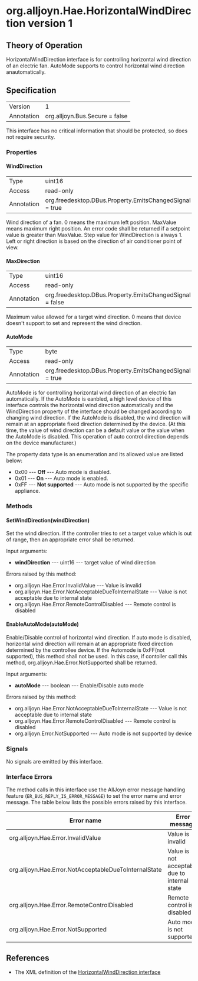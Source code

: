 # org.alljoyn.Hae.HorizontalWindDirection version 1

## Theory of Operation

HorizontalWindDirection interface is for controlling horizontal wind direction
of an electric fan. AutoMode supports to control horizontal wind direction
anautomatically.

## Specification

|                       |                                                     |
|-----------------------|-----------------------------------------------------|
| Version               | 1                                                   |
| Annotation            | org.alljoyn.Bus.Secure = false                      |

This interface has no critical information that should be protected, so does not
require security.

### Properties

#### WindDirection

|                  |                                                          |
|------------------|----------------------------------------------------------|
| Type             | uint16                                                   |
| Access           | read-only                                                |
| Annotation       | org.freedesktop.DBus.Property.EmitsChangedSignal = true  |

Wind direction of a fan. 0 means the maximum left position. MaxValue means
maximum right position. An error code shall be returned if a setpoint value is
greater than MaxValue. Step value for WindDirection is always 1. Left or right
direction is based on the direction of air conditioner point of view.

#### MaxDirection

|                  |                                                          |
|------------------|----------------------------------------------------------|
| Type             | uint16                                                   |
| Access           | read-only                                                |
| Annotation       | org.freedesktop.DBus.Property.EmitsChangedSignal = false |

Maximum value allowed for a target wind direction. 0 means that device doesn't
support to set and represent the wind direction.

#### AutoMode

|                  |                                                          |
|------------------|----------------------------------------------------------|
| Type             | byte                                                     |
| Access           | read-only                                                |
| Annotation       | org.freedesktop.DBus.Property.EmitsChangedSignal = true  |

AutoMode is for controlling horizontal wind direction of an electric fan
automatically. If the AutoMode is eanbled, a high level device of this interface
controls the horizontal wind direction automatically and the WindDirection
property of the interface should be changed according to changing wind direction.
If the AutoMode is disabled, the wind direction will remain at an appropriate
fixed direction determined by the device. (At this time, the value of wind
direction can be a default value or the value when the AutoMode is disabled.
This operation of auto control direction depends on the device manufacturer.)

The property data type is an enumeration and its allowed value are listed below:
  * 0x00 --- **Off** --- Auto mode is disabled.
  * 0x01 --- **On** --- Auto mode is enabled.
  * 0xFF --- **Not supported** --- Auto mode is not supported by the specific
  appliance.

### Methods

#### SetWindDirection(windDirection)

Set the wind direction. If the controller tries to set a target value which is
out of range, then an appropriate error shall be returned.

Input arguments:

  * **windDirection** --- uint16 --- target value of wind direction

Errors raised by this method:

  * org.alljoyn.Hae.Error.InvalidValue --- Value is invalid
  * org.alljoyn.Hae.Error.NotAcceptableDueToInternalState --- Value is not
  acceptable due to internal state
  * org.alljoyn.Hae.Error.RemoteControlDisabled --- Remote control is disabled

#### EnableAutoMode(autoMode)

Enable/Disable control of horizontal wind direction. If auto mode is disabled,
horizontal wind direction will remain at an appropriate fixed direction
determined by the controllee device. If the Automode is 0xFF(not supported),
this method shall not be used. In this case, if contoller call this method,
org.alljoyn.Hae.Error.NotSupported shall be returned.

Input arguments:

  * **autoMode** --- boolean --- Enable/Disable auto mode

Errors raised by this method:

  * org.alljoyn.Hae.Error.NotAcceptableDueToInternalState --- Value is not
  acceptable due to internal state
  * org.alljoyn.Hae.Error.RemoteControlDisabled --- Remote control is disabled
  * org.alljoyn.Error.NotSupported --- Auto mode is not supported by device

### Signals

No signals are emitted by this interface.

### Interface Errors

The method calls in this interface use the AllJoyn error message handling feature
(`ER_BUS_REPLY_IS_ERROR_MESSAGE`) to set the error name and error message. The table
below lists the possible errors raised by this interface.

| Error name                                               | Error message                                 |
|----------------------------------------------------------|-----------------------------------------------|
| org.alljoyn.Hae.Error.InvalidValue                       | Value is invalid                              |
| org.alljoyn.Hae.Error.NotAcceptableDueToInternalState    | Value is not acceptable due to internal state |
| org.alljoyn.Hae.Error.RemoteControlDisabled              | Remote control is disabled                    |
| org.alljoyn.Hae.Error.NotSupported                       | Auto mode is not supported                    |

## References

  * The XML definition of the [HorizontalWindDirection interface](HorizontalWindDirection-v1.xml)
